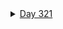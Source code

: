 <details><summary><u>Day 321</u></summary><p>

- ✅ [Completed  Daily Workout Problem in Elevate]()
- ✅ [Completed Daily Workout Problem in lumosity]()
- ✅ Chess.com 
  - ✅ [Solved Some Puzzles]()
- ✅ KEYBR.com
  - ✅ [Typing practice]()

</p></details> 

